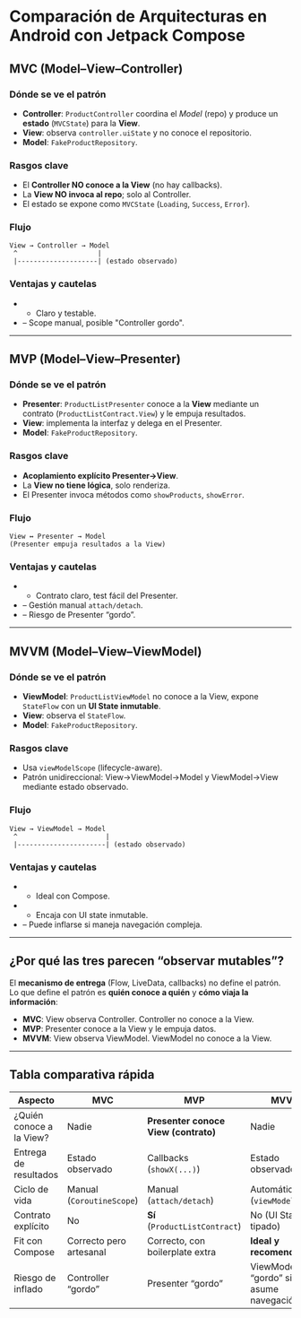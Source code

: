 # Comparación de Arquitecturas en Android con Jetpack Compose

## MVC (Model–View–Controller)

### Dónde se ve el patrón
- **Controller**: `ProductController` coordina el *Model* (repo) y produce un **estado** (`MVCState`) para la **View**.
- **View**: observa `controller.uiState` y no conoce el repositorio.
- **Model**: `FakeProductRepository`.

### Rasgos clave
- El **Controller NO conoce a la View** (no hay callbacks).  
- La **View NO invoca al repo**; solo al Controller.  
- El estado se expone como `MVCState` (`Loading`, `Success`, `Error`).

### Flujo
```
View → Controller → Model
 ^                    |
 |--------------------| (estado observado)
```

### Ventajas y cautelas
- + Claro y testable.  
- – Scope manual, posible "Controller gordo".

---

## MVP (Model–View–Presenter)

### Dónde se ve el patrón
- **Presenter**: `ProductListPresenter` conoce a la **View** mediante un contrato (`ProductListContract.View`) y le empuja resultados.  
- **View**: implementa la interfaz y delega en el Presenter.  
- **Model**: `FakeProductRepository`.

### Rasgos clave
- **Acoplamiento explícito Presenter→View**.  
- La **View no tiene lógica**, solo renderiza.  
- El Presenter invoca métodos como `showProducts`, `showError`.

### Flujo
```
View ↔ Presenter → Model
(Presenter empuja resultados a la View)
```

### Ventajas y cautelas
- + Contrato claro, test fácil del Presenter.  
- – Gestión manual `attach/detach`.  
- – Riesgo de Presenter “gordo”.

---

## MVVM (Model–View–ViewModel)

### Dónde se ve el patrón
- **ViewModel**: `ProductListViewModel` no conoce a la View, expone `StateFlow` con un **UI State inmutable**.  
- **View**: observa el `StateFlow`.  
- **Model**: `FakeProductRepository`.

### Rasgos clave
- Usa `viewModelScope` (lifecycle-aware).  
- Patrón unidireccional: View→ViewModel→Model y ViewModel→View mediante estado observado.

### Flujo
```
View → ViewModel → Model
 ^                      |
 |----------------------| (estado observado)
```

### Ventajas y cautelas
- + Ideal con Compose.  
- + Encaja con UI state inmutable.  
- – Puede inflarse si maneja navegación compleja.

---

## ¿Por qué las tres parecen “observar mutables”?

El **mecanismo de entrega** (Flow, LiveData, callbacks) no define el patrón.  
Lo que define el patrón es **quién conoce a quién** y **cómo viaja la información**:

- **MVC**: View observa Controller. Controller no conoce a la View.  
- **MVP**: Presenter conoce a la View y le empuja datos.  
- **MVVM**: View observa ViewModel. ViewModel no conoce a la View.

---

## Tabla comparativa rápida

| Aspecto                    | MVC                                  | MVP                                              | MVVM                                        |
|-----------------------------|---------------------------------------|--------------------------------------------------|---------------------------------------------|
| ¿Quién conoce a la View?    | Nadie                                | **Presenter conoce View (contrato)**             | Nadie                                       |
| Entrega de resultados       | Estado observado                     | Callbacks (`showX(...)`)                         | Estado observado                             |
| Ciclo de vida               | Manual (`CoroutineScope`)             | Manual (`attach/detach`)                         | Automático (`viewModelScope`)               |
| Contrato explícito          | No                                   | **Sí** (`ProductListContract`)                   | No (UI State tipado)                        |
| Fit con Compose             | Correcto pero artesanal               | Correcto, con boilerplate extra                  | **Ideal y recomendado**                     |
| Riesgo de inflado           | Controller “gordo”                    | Presenter “gordo”                                | ViewModel “gordo” si asume navegación, etc. |

